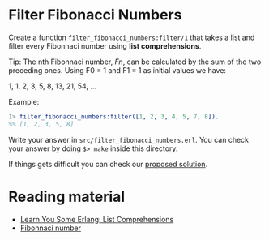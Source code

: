 # Filter Fibonacci Numbers

Create a function `filter_fibonacci_numbers:filter/1` that takes a list and filter every Fibonnaci number using **list comprehensions**.

Tip: The nth Fibonnaci number, *Fn*, can be calculated by the sum of the two preceding ones.
Using F0 = 1 and F1 = 1 as initial values we have:

1, 1, 2, 3, 5, 8, 13, 21, 54, ...

Example:
``` erlang
1> filter_fibonacci_numbers:filter([1, 2, 3, 4, 5, 7, 8]).
%% [1, 2, 3, 5, 8]
```

Write your answer in `src/filter_fibonacci_numbers.erl`. You can check your answer by doing `$> make` inside this directory.

If things gets difficult you can check our [proposed solution](solution/filter_fibonacci_numbers.erl).

# Reading material

- [Learn You Some Erlang: List Comprehensions](http://learnyousomeerlang.com/starting-out-for-real#list-comprehensions)
- [Fibonnaci number](https://en.wikipedia.org/wiki/Fibonacci_number)
